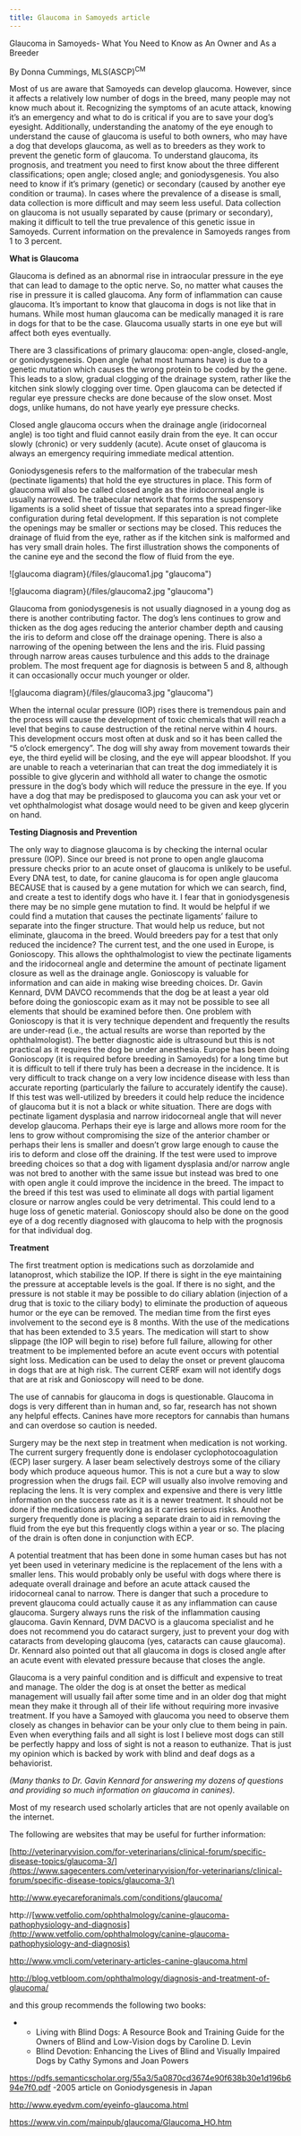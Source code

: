 ```yaml
---
title: Glaucoma in Samoyeds article
---
```

Glaucoma in Samoyeds- What You Need to Know as An Owner and As a Breeder

By Donna Cummings, MLS(ASCP)<sup>CM</sup>

Most of us are aware that Samoyeds can develop glaucoma. However, since it affects a relatively low number of dogs in the breed, many people may not know much about it. Recognizing the symptoms of an acute attack, knowing it’s an emergency and what to do is critical if you are to save your dog’s eyesight. Additionally, understanding the anatomy of the eye enough to understand the cause of glaucoma is useful to both owners, who may have a dog that develops glaucoma, as well as to breeders as they work to prevent the genetic form of glaucoma. To understand glaucoma, its prognosis, and treatment you need to first know about the three different classifications; open angle; closed angle; and goniodysgenesis. You also need to know if it’s primary (genetic) or secondary (caused by another eye condition or trauma). In cases where the prevalence of a disease is small, data collection is more difficult and may seem less useful. Data collection on glaucoma is not usually separated by cause (primary or secondary), making it difficult to tell the true prevalence of this genetic issue in Samoyeds. Current information on the prevalence in Samoyeds ranges from 1 to 3 percent.

**What is Glaucoma**

Glaucoma is defined as an abnormal rise in intraocular pressure in the eye that can lead to damage to the optic nerve. So, no matter what causes the rise in pressure it is called glaucoma. Any form of inflammation can cause glaucoma. It’s important to know that glaucoma in dogs is not like that in humans. While most human glaucoma can be medically managed it is rare in dogs for that to be the case. Glaucoma usually starts in one eye but will affect both eyes eventually.

There are 3 classifications of primary glaucoma: open-angle, closed-angle, or goniodysgenesis. Open angle (what most humans have) is due to a genetic mutation which causes the wrong protein to be coded by the gene. This leads to a slow, gradual clogging of the drainage system, rather like the kitchen sink slowly clogging over time. Open glaucoma can be detected if regular eye pressure checks are done because of the slow onset. Most dogs, unlike humans, do not have yearly eye pressure checks.

Closed angle glaucoma occurs when the drainage angle (iridocorneal angle) is too tight and fluid cannot easily drain from the eye. It can occur slowly (chronic) or very suddenly (acute). Acute onset of glaucoma is always an emergency requiring immediate medical attention.

Goniodysgenesis refers to the malformation of the trabecular mesh (pectinate ligaments) that hold the eye structures in place. This form of glaucoma will also be called closed angle as the iridocorneal angle is usually narrowed. The trabecular network that forms the suspensory ligaments is a solid sheet of tissue that separates into a spread finger-like configuration during fetal development. If this separation is not complete the openings may be smaller or sections may be closed. This reduces the drainage of fluid from the eye, rather as if the kitchen sink is malformed and has very small drain holes. The first illustration shows the components of the canine eye and the second the flow of fluid from the eye.

![glaucoma diagram}(/files/glaucoma1.jpg "glaucoma")

![glaucoma diagram}(/files/glaucoma2.jpg "glaucoma")

Glaucoma from goniodysgenesis is not usually diagnosed in a young dog as there is another contributing factor. The dog’s lens continues to grow and thicken as the dog ages reducing the anterior chamber depth and causing the iris to deform and close off the drainage opening. There is also a narrowing of the opening between the lens and the iris. Fluid passing through narrow areas causes turbulence and this adds to the drainage problem. The most frequent age for diagnosis is between 5 and 8, although it can occasionally occur much younger or older.

![glaucoma diagram}(/files/glaucoma3.jpg "glaucoma")

When the internal ocular pressure (IOP) rises there is tremendous pain and the process will cause the development of toxic chemicals that will reach a level that begins to cause destruction of the retinal nerve within 4 hours. This development occurs most often at dusk and so it has been called the “5 o’clock emergency”. The dog will shy away from movement towards their eye, the third eyelid will be closing, and the eye will appear bloodshot. If you are unable to reach a veterinarian that can treat the dog immediately it is possible to give glycerin and withhold all water to change the osmotic pressure in the dog’s body which will reduce the pressure in the eye. If you have a dog that may be predisposed to glaucoma you can ask your vet or vet ophthalmologist what dosage would need to be given and keep glycerin on hand.

**Testing Diagnosis and Prevention**

The only way to diagnose glaucoma is by checking the internal ocular pressure (IOP). Since our breed is not prone to open angle glaucoma pressure checks prior to an acute onset of glaucoma is unlikely to be useful. Every DNA test, to date, for canine glaucoma is for open angle glaucoma BECAUSE that is caused by a gene mutation for which we can search, find, and create a test to identify dogs who have it. I fear that in goniodysgenesis there may be no simple gene mutation to find. It would be helpful if we could find a mutation that causes the pectinate ligaments’ failure to separate into the finger structure. That would help us reduce, but not eliminate, glaucoma in the breed. Would breeders pay for a test that only reduced the incidence? The current test, and the one used in Europe, is Gonioscopy. This allows the ophthalmologist to view the pectinate ligaments and the iridocorneal angle and determine the amount of pectinate ligament closure as well as the drainage angle. Gonioscopy is valuable for information and can aide in making wise breeding choices. Dr. Gavin Kennard, DVM DAVCO recommends that the dog be at least a year old before doing the gonioscopic exam as it may not be possible to see all elements that should be examined before then. One problem with Gonioscopy is that it is very technique dependent and frequently the results are under-read (i.e., the actual results are worse than reported by the ophthalmologist). The better diagnostic aide is ultrasound but this is not practical as it requires the dog be under anesthesia. Europe has been doing Gonioscopy (it is required before breeding in Samoyeds) for a long time but it is difficult to tell if there truly has been a decrease in the incidence. It is very difficult to track change on a very low incidence disease with less than accurate reporting (particularly the failure to accurately identify the cause). If this test was well-utilized by breeders it could help reduce the incidence of glaucoma but it is not a black or white situation. There are dogs with pectinate ligament dysplasia and narrow iridocorneal angle that will never develop glaucoma. Perhaps their eye is large and allows more room for the lens to grow without compromising the size of the anterior chamber or perhaps their lens is smaller and doesn’t grow large enough to cause the iris to deform and close off the draining. If the test were used to improve breeding choices so that a dog with ligament dysplasia and/or narrow angle was not bred to another with the same issue but instead was bred to one with open angle it could improve the incidence in the breed. The impact to the breed if this test was used to eliminate all dogs with partial ligament closure or narrow angles could be very detrimental. This could lend to a huge loss of genetic material. Gonioscopy should also be done on the good eye of a dog recently diagnosed with glaucoma to help with the prognosis for that individual dog.

**Treatment**

The first treatment option is medications such as dorzolamide and latanoprost, which stabilize the IOP. If there is sight in the eye maintaining the pressure at acceptable levels is the goal. If there is no sight, and the pressure is not stable it may be possible to do ciliary ablation (injection of a drug that is toxic to the ciliary body) to eliminate the production of aqueous humor or the eye can be removed. The median time from the first eyes involvement to the second eye is 8 months. With the use of the medications that has been extended to 3.5 years. The medication will start to show slippage (the IOP will begin to rise) before full failure, allowing for other treatment to be implemented before an acute event occurs with potential sight loss. Medication can be used to delay the onset or prevent glaucoma in dogs that are at high risk. The current CERF exam will not identify dogs that are at risk and Gonioscopy will need to be done.

The use of cannabis for glaucoma in dogs is questionable. Glaucoma in dogs is very different than in human and, so far, research has not shown any helpful effects. Canines have more receptors for cannabis than humans and can overdose so caution is needed.

Surgery may be the next step in treatment when medication is not working. The current surgery frequently done is endolaser cyclophotocoagulation (ECP) laser surgery. A laser beam selectively destroys some of the ciliary body which produce aqueous humor. This is not a cure but a way to slow progression when the drugs fail. ECP will usually also involve removing and replacing the lens. It is very complex and expensive and there is very little information on the success rate as it is a newer treatment. It should not be done if the medications are working as it carries serious risks. Another surgery frequently done is placing a separate drain to aid in removing the fluid from the eye but this frequently clogs within a year or so. The placing of the drain is often done in conjunction with ECP.

A potential treatment that has been done in some human cases but has not yet been used in veterinary medicine is the replacement of the lens with a smaller lens. This would probably only be useful with dogs where there is adequate overall drainage and before an acute attack caused the iridocorneal canal to narrow. There is danger that such a procedure to prevent glaucoma could actually cause it as any inflammation can cause glaucoma. Surgery always runs the risk of the inflammation causing glaucoma. Gavin Kennard, DVM DACVO is a glaucoma specialist and he does not recommend you do cataract surgery, just to prevent your dog with cataracts from developing glaucoma (yes, cataracts can cause glaucoma). Dr. Kennard also pointed out that all glaucoma in dogs is closed angle after an acute event with elevated pressure because that closes the angle.

Glaucoma is a very painful condition and is difficult and expensive to treat and manage. The older the dog is at onset the better as medical management will usually fail after some time and in an older dog that might mean they make it through all of their life without requiring more invasive treatment. If you have a Samoyed with glaucoma you need to observe them closely as changes in behavior can be your only clue to them being in pain. Even when everything fails and all sight is lost I believe most dogs can still be perfectly happy and loss of sight is not a reason to euthanize. That is just my opinion which is backed by work with blind and deaf dogs as a behaviorist.

*(Many thanks to Dr. Gavin Kennard for answering my dozens of questions and providing so much information on glaucoma in canines).*

Most of my research used scholarly articles that are not openly available on the internet.

The following are websites that may be useful for further information:

[http://veterinaryvision.com/for-veterinarians/clinical-forum/specific-disease-topics/glaucoma-3/](https://www.sagecenters.com/veterinaryvision/for-veterinarians/clinical-forum/specific-disease-topics/glaucoma-3/)

<http://www.eyecareforanimals.com/conditions/glaucoma/>

http://[www.vetfolio.com/ophthalmology/canine-glaucoma-pathophysiology-and-diagnosis](http://www.vetfolio.com/ophthalmology/canine-glaucoma-pathophysiology-and-diagnosis)

<http://www.vmcli.com/veterinary-articles-canine-glaucoma.html>

<http://blog.vetbloom.com/ophthalmology/diagnosis-and-treatment-of-glaucoma/>

and this group recommends the following two books:

* * Living with Blind Dogs: A Resource Book and Training Guide for the Owners of Blind and Low-Vision dogs by Caroline D. Levin
  * Blind Devotion: Enhancing the Lives of Blind and Visually Impaired Dogs by Cathy Symons and Joan Powers

<https://pdfs.semanticscholar.org/55a3/5a0870cd3674e90f638b30e1d196b694e7f0.pdf> -2005 article on Goniodysgenesis in Japan

<http://www.eyedvm.com/eyeinfo-glaucoma.html>

<https://www.vin.com/mainpub/glaucoma/Glaucoma_HO.htm>